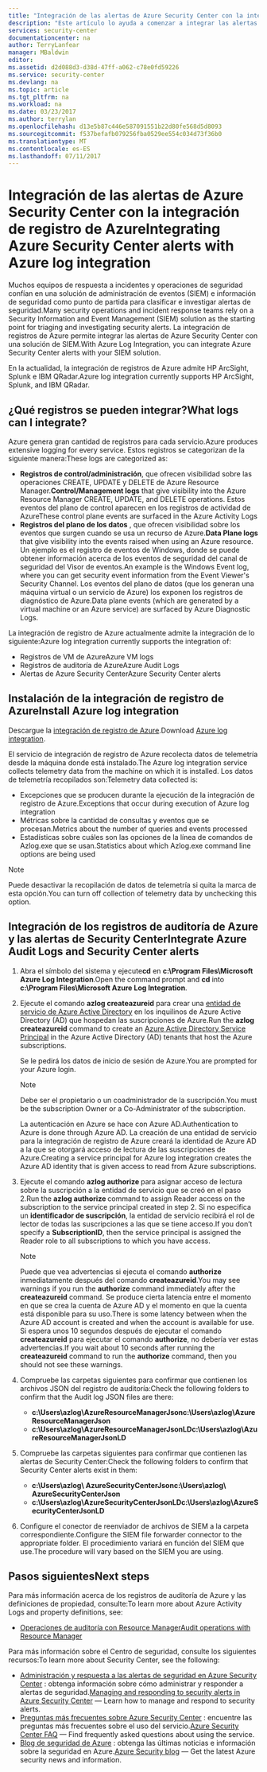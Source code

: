 ```yaml
---
title: "Integración de las alertas de Azure Security Center con la integración de registro de Azure | Microsoft Docs"
description: "Este artículo lo ayuda a comenzar a integrar las alertas de Security Center con la integración de registro de Azure."
services: security-center
documentationcenter: na
author: TerryLanfear
manager: MBaldwin
editor: 
ms.assetid: d2d088d3-d38d-47ff-a062-c78e0fd59226
ms.service: security-center
ms.devlang: na
ms.topic: article
ms.tgt_pltfrm: na
ms.workload: na
ms.date: 03/23/2017
ms.author: terrylan
ms.openlocfilehash: d13e5b87c446e587091551b22d80fe568d5d8093
ms.sourcegitcommit: f537befafb079256fba0529ee554c034d73f36b0
ms.translationtype: MT
ms.contentlocale: es-ES
ms.lasthandoff: 07/11/2017
---
```

# <a name="integrating-azure-security-center-alerts-with-azure-log-integration"></a><span data-ttu-id="0863f-103">Integración de las alertas de Azure Security Center con la integración de registro de Azure</span><span class="sxs-lookup"><span data-stu-id="0863f-103">Integrating Azure Security Center alerts with Azure log integration</span></span>
<span data-ttu-id="0863f-104">Muchos equipos de respuesta a incidentes y operaciones de seguridad confían en una solución de administración de eventos (SIEM) e información de seguridad como punto de partida para clasificar e investigar alertas de seguridad.</span><span class="sxs-lookup"><span data-stu-id="0863f-104">Many security operations and incident response teams rely on a Security Information and Event Management (SIEM) solution as the starting point for triaging and investigating security alerts.</span></span> <span data-ttu-id="0863f-105">La integración de registros de Azure permite integrar las alertas de Azure Security Center con una solución de SIEM.</span><span class="sxs-lookup"><span data-stu-id="0863f-105">With Azure Log Integration, you can integrate Azure Security Center alerts with your SIEM solution.</span></span>

<span data-ttu-id="0863f-106">En la actualidad, la integración de registros de Azure admite HP ArcSight, Splunk e IBM QRadar.</span><span class="sxs-lookup"><span data-stu-id="0863f-106">Azure log integration currently supports HP ArcSight, Splunk, and IBM QRadar.</span></span>

## <a name="what-logs-can-i-integrate"></a><span data-ttu-id="0863f-107">¿Qué registros se pueden integrar?</span><span class="sxs-lookup"><span data-stu-id="0863f-107">What logs can I integrate?</span></span>
<span data-ttu-id="0863f-108">Azure genera gran cantidad de registros para cada servicio.</span><span class="sxs-lookup"><span data-stu-id="0863f-108">Azure produces extensive logging for every service.</span></span> <span data-ttu-id="0863f-109">Estos registros se categorizan de la siguiente manera:</span><span class="sxs-lookup"><span data-stu-id="0863f-109">These logs are categorized as:</span></span>

* <span data-ttu-id="0863f-110">**Registros de control/administración**, que ofrecen visibilidad sobre las operaciones CREATE, UPDATE y DELETE de Azure Resource Manager.</span><span class="sxs-lookup"><span data-stu-id="0863f-110">**Control/Management logs** that give visibility into the Azure Resource Manager CREATE, UPDATE, and DELETE operations.</span></span> <span data-ttu-id="0863f-111">Estos eventos del plano de control aparecen en los registros de actividad de Azure</span><span class="sxs-lookup"><span data-stu-id="0863f-111">These control plane events are surfaced in the Azure Activity Logs</span></span>
* <span data-ttu-id="0863f-112">**Registros del plano de los datos** , que ofrecen visibilidad sobre los eventos que surgen cuando se usa un recurso de Azure.</span><span class="sxs-lookup"><span data-stu-id="0863f-112">**Data Plane logs** that give visibility into the events raised when using an Azure resource.</span></span> <span data-ttu-id="0863f-113">Un ejemplo es el registro de eventos de Windows, donde se puede obtener información acerca de los eventos de seguridad del canal de seguridad del Visor de eventos.</span><span class="sxs-lookup"><span data-stu-id="0863f-113">An example is the Windows Event log, where you can get security event information from the Event Viewer's Security Channel.</span></span> <span data-ttu-id="0863f-114">Los eventos del plano de datos (que los generan una máquina virtual o un servicio de Azure) los exponen los registros de diagnóstico de Azure.</span><span class="sxs-lookup"><span data-stu-id="0863f-114">Data plane events (which are generated by a virtual machine or an Azure service) are surfaced by Azure Diagnostic Logs.</span></span>

<span data-ttu-id="0863f-115">La integración de registro de Azure actualmente admite la integración de lo siguiente:</span><span class="sxs-lookup"><span data-stu-id="0863f-115">Azure log integration currently supports the integration of:</span></span>

* <span data-ttu-id="0863f-116">Registros de VM de Azure</span><span class="sxs-lookup"><span data-stu-id="0863f-116">Azure VM logs</span></span>
* <span data-ttu-id="0863f-117">Registros de auditoría de Azure</span><span class="sxs-lookup"><span data-stu-id="0863f-117">Azure Audit Logs</span></span>
* <span data-ttu-id="0863f-118">Alertas de Azure Security Center</span><span class="sxs-lookup"><span data-stu-id="0863f-118">Azure Security Center alerts</span></span>

## <a name="install-azure-log-integration"></a><span data-ttu-id="0863f-119">Instalación de la integración de registro de Azure</span><span class="sxs-lookup"><span data-stu-id="0863f-119">Install Azure log integration</span></span>
<span data-ttu-id="0863f-120">Descargue la [integración de registro de Azure](https://www.microsoft.com/download/details.aspx?id=53324).</span><span class="sxs-lookup"><span data-stu-id="0863f-120">Download [Azure log integration](https://www.microsoft.com/download/details.aspx?id=53324).</span></span>

<span data-ttu-id="0863f-121">El servicio de integración de registro de Azure recolecta datos de telemetría desde la máquina donde está instalado.</span><span class="sxs-lookup"><span data-stu-id="0863f-121">The Azure log integration service collects telemetry data from the machine on which it is installed.</span></span>  <span data-ttu-id="0863f-122">Los datos de telemetría recopilados son:</span><span class="sxs-lookup"><span data-stu-id="0863f-122">Telemetry data collected is:</span></span>

* <span data-ttu-id="0863f-123">Excepciones que se producen durante la ejecución de la integración de registro de Azure.</span><span class="sxs-lookup"><span data-stu-id="0863f-123">Exceptions that occur during execution of Azure log integration</span></span>
* <span data-ttu-id="0863f-124">Métricas sobre la cantidad de consultas y eventos que se procesan.</span><span class="sxs-lookup"><span data-stu-id="0863f-124">Metrics about the number of queries and events processed</span></span>
* <span data-ttu-id="0863f-125">Estadísticas sobre cuáles son las opciones de la línea de comandos de Azlog.exe que se usan.</span><span class="sxs-lookup"><span data-stu-id="0863f-125">Statistics about which Azlog.exe command line options are being used</span></span>

> [!NOTE]
> <span data-ttu-id="0863f-126">Puede desactivar la recopilación de datos de telemetría si quita la marca de esta opción.</span><span class="sxs-lookup"><span data-stu-id="0863f-126">You can turn off collection of telemetry data by unchecking this option.</span></span>
>
>

## <a name="integrate-azure-audit-logs-and-security-center-alerts"></a><span data-ttu-id="0863f-127">Integración de los registros de auditoría de Azure y las alertas de Security Center</span><span class="sxs-lookup"><span data-stu-id="0863f-127">Integrate Azure Audit Logs and Security Center alerts</span></span>
1. <span data-ttu-id="0863f-128">Abra el símbolo del sistema y ejecute**cd** en **c:\Program Files\Microsoft Azure Log Integration**.</span><span class="sxs-lookup"><span data-stu-id="0863f-128">Open the command prompt and **cd** into **c:\Program Files\Microsoft Azure Log Integration**.</span></span>
2. <span data-ttu-id="0863f-129">Ejecute el comando **azlog createazureid** para crear una [entidad de servicio de Azure Active Directory](../active-directory/active-directory-application-objects.md) en los inquilinos de Azure Active Directory (AD) que hospedan las suscripciones de Azure.</span><span class="sxs-lookup"><span data-stu-id="0863f-129">Run the **azlog createazureid** command to create an [Azure Active Directory Service Principal](../active-directory/active-directory-application-objects.md) in the Azure Active Directory (AD) tenants that host the Azure subscriptions.</span></span>

    <span data-ttu-id="0863f-130">Se le pedirá los datos de inicio de sesión de Azure.</span><span class="sxs-lookup"><span data-stu-id="0863f-130">You are prompted for your Azure login.</span></span>

   > [!NOTE]
   > <span data-ttu-id="0863f-131">Debe ser el propietario o un coadministrador de la suscripción.</span><span class="sxs-lookup"><span data-stu-id="0863f-131">You must be the subscription Owner or a Co-Administrator of the subscription.</span></span>
   >
   >

    <span data-ttu-id="0863f-132">La autenticación en Azure se hace con Azure AD.</span><span class="sxs-lookup"><span data-stu-id="0863f-132">Authentication to Azure is done through Azure AD.</span></span>  <span data-ttu-id="0863f-133">La creación de una entidad de servicio para la integración de registro de Azure creará la identidad de Azure AD a la que se otorgará acceso de lectura de las suscripciones de Azure.</span><span class="sxs-lookup"><span data-stu-id="0863f-133">Creating a service principal for Azure log integration creates the Azure AD identity that is given access to read from Azure subscriptions.</span></span>
3. <span data-ttu-id="0863f-134">Ejecute el comando **azlog authorize <SubscriptionID>** para asignar acceso de lectura sobre la suscripción a la entidad de servicio que se creó en el paso 2.</span><span class="sxs-lookup"><span data-stu-id="0863f-134">Run the **azlog authorize <SubscriptionID>** command to assign Reader access on the subscription to the service principal created in step 2.</span></span> <span data-ttu-id="0863f-135">Si no especifica un **identificador de suscripción**, la entidad de servicio recibirá el rol de lector de todas las suscripciones a las que se tiene acceso.</span><span class="sxs-lookup"><span data-stu-id="0863f-135">If you don’t specify a **SubscriptionID**, then the service principal is assigned the Reader role to all subscriptions to which you have access.</span></span>

   > [!NOTE]
   > <span data-ttu-id="0863f-136">Puede que vea advertencias si ejecuta el comando **authorize** inmediatamente después del comando **createazureid**.</span><span class="sxs-lookup"><span data-stu-id="0863f-136">You may see warnings if you run the **authorize** command immediately after the **createazureid** command.</span></span> <span data-ttu-id="0863f-137">Se produce cierta latencia entre el momento en que se crea la cuenta de Azure AD y el momento en que la cuenta está disponible para su uso.</span><span class="sxs-lookup"><span data-stu-id="0863f-137">There is some latency between when the Azure AD account is created and when the account is available for use.</span></span> <span data-ttu-id="0863f-138">Si espera unos 10 segundos después de ejecutar el comando **createazureid** para ejecutar el comando **authorize**, no debería ver estas advertencias.</span><span class="sxs-lookup"><span data-stu-id="0863f-138">If you wait about 10 seconds after running the **createazureid** command to run the **authorize** command, then you should not see these warnings.</span></span>
   >
   >
4. <span data-ttu-id="0863f-139">Compruebe las carpetas siguientes para confirmar que contienen los archivos JSON del registro de auditoría:</span><span class="sxs-lookup"><span data-stu-id="0863f-139">Check the following folders to confirm that the Audit log JSON files are there:</span></span>

   * <span data-ttu-id="0863f-140">**c:\Users\azlog\AzureResourceManagerJson**</span><span class="sxs-lookup"><span data-stu-id="0863f-140">**c:\Users\azlog\AzureResourceManagerJson**</span></span>
   * <span data-ttu-id="0863f-141">**c:\Users\azlog\AzureResourceManagerJsonLD**</span><span class="sxs-lookup"><span data-stu-id="0863f-141">**c:\Users\azlog\AzureResourceManagerJsonLD**</span></span>
5. <span data-ttu-id="0863f-142">Compruebe las carpetas siguientes para confirmar que contienen las alertas de Security Center:</span><span class="sxs-lookup"><span data-stu-id="0863f-142">Check the following folders to confirm that Security Center alerts exist in them:</span></span>

   * <span data-ttu-id="0863f-143">**c:\Users\azlog\ AzureSecurityCenterJson**</span><span class="sxs-lookup"><span data-stu-id="0863f-143">**c:\Users\azlog\ AzureSecurityCenterJson**</span></span>
   * <span data-ttu-id="0863f-144">**c:\Users\azlog\AzureSecurityCenterJsonLD**</span><span class="sxs-lookup"><span data-stu-id="0863f-144">**c:\Users\azlog\AzureSecurityCenterJsonLD**</span></span>
6. <span data-ttu-id="0863f-145">Configure el conector de reenviador de archivos de SIEM a la carpeta correspondiente.</span><span class="sxs-lookup"><span data-stu-id="0863f-145">Configure the SIEM file forwarder connector to the appropriate folder.</span></span> <span data-ttu-id="0863f-146">El procedimiento variará en función del SIEM que use.</span><span class="sxs-lookup"><span data-stu-id="0863f-146">The procedure will vary based on the SIEM you are using.</span></span>

## <a name="next-steps"></a><span data-ttu-id="0863f-147">Pasos siguientes</span><span class="sxs-lookup"><span data-stu-id="0863f-147">Next steps</span></span>
<span data-ttu-id="0863f-148">Para más información acerca de los registros de auditoría de Azure y las definiciones de propiedad, consulte:</span><span class="sxs-lookup"><span data-stu-id="0863f-148">To learn more about Azure Activity Logs and property definitions, see:</span></span>

* [<span data-ttu-id="0863f-149">Operaciones de auditoría con Resource Manager</span><span class="sxs-lookup"><span data-stu-id="0863f-149">Audit operations with Resource Manager</span></span>](../azure-resource-manager/resource-group-audit.md)

<span data-ttu-id="0863f-150">Para más información sobre el Centro de seguridad, consulte los siguientes recursos:</span><span class="sxs-lookup"><span data-stu-id="0863f-150">To learn more about Security Center, see the following:</span></span>

* <span data-ttu-id="0863f-151">[Administración y respuesta a las alertas de seguridad en Azure Security Center](security-center-managing-and-responding-alerts.md) : obtenga información sobre cómo administrar y responder a alertas de seguridad.</span><span class="sxs-lookup"><span data-stu-id="0863f-151">[Managing and responding to security alerts in Azure Security Center](security-center-managing-and-responding-alerts.md) — Learn how to manage and respond to security alerts.</span></span>
* <span data-ttu-id="0863f-152">[Preguntas más frecuentes sobre Azure Security Center](security-center-faq.md) : encuentre las preguntas más frecuentes sobre el uso del servicio.</span><span class="sxs-lookup"><span data-stu-id="0863f-152">[Azure Security Center FAQ](security-center-faq.md) — Find frequently asked questions about using the service.</span></span>
* <span data-ttu-id="0863f-153">[Blog de seguridad de Azure](http://blogs.msdn.com/b/azuresecurity/) : obtenga las últimas noticias e información sobre la seguridad en Azure.</span><span class="sxs-lookup"><span data-stu-id="0863f-153">[Azure Security blog](http://blogs.msdn.com/b/azuresecurity/) — Get the latest Azure security news and information.</span></span>
